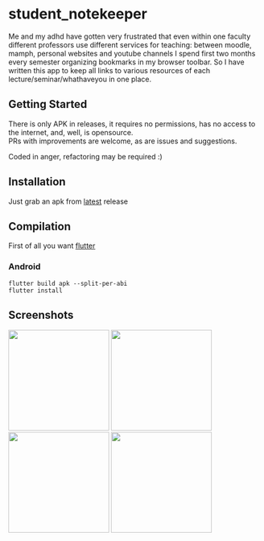 # student_notekeeper

Me and my adhd have gotten very frustrated that even within one faculty different professors use different services for teaching: between moodle, mamph, personal websites and youtube channels I spend first two months every semester organizing bookmarks in my browser toolbar. So I have written this app to keep all links to various resources of each lecture/seminar/whathaveyou in one place.

## Getting Started

There is only APK in releases, it requires no permissions, has no access to the internet, and, well, is opensource.  
PRs with improvements are welcome, as are issues and suggestions.  
  
Coded in anger, refactoring may be required :)  
  
## Installation

Just grab an apk from [latest](https://github.com/Goshagosha/student_notekeeper/releases/latest) release

## Compilation
First of all you want [flutter](https://flutter.dev)

### Android
`flutter build apk --split-per-abi`  
`flutter install`
  
## Screenshots
<img src="https://user-images.githubusercontent.com/33848913/138367775-8aaf6a31-8f37-40e9-9fd2-7ce084fa3afa.png" width="200"/> <img src="https://user-images.githubusercontent.com/33848913/138367779-a09e06f8-17af-4136-8b6f-a6f9cd0ca888.png" width="200"/>
<img src="https://user-images.githubusercontent.com/33848913/138367781-cb41a8fe-2a28-463b-bcc4-51af6d702595.png" width="200"/>
<img src="https://user-images.githubusercontent.com/33848913/138367784-e3031601-2223-4197-8c2d-9c516774b8cc.png" width="200"/>

